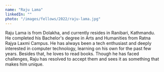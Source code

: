 ```yaml
---
name: "Raju Lama"
linkedIn: ""
photo: "/images/fellows/2022/raju-lama.jpg"
---
```


Raju Lama is from Dolakha, and currently resides in Ranibari, Kathmandu. He completed his Bachelor's degree in Arts and Humanities from Ratna Rajya Laxmi Campus. He has always been a tech enthusiast and deeply interested in computer technology, learning on his own for the past few years. Besides that, he loves to read books. Though he has faced challenges, Raju has resolved to accept them and sees it as something that makes him unique.
